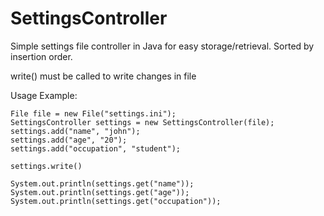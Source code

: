 # SettingsController

Simple settings file controller in Java for easy storage/retrieval.
Sorted by insertion order.

write() must be called to write changes in file

Usage Example:

```
File file = new File("settings.ini");
SettingsController settings = new SettingsController(file);
settings.add("name", "john");
settings.add("age", "20");
settings.add("occupation", "student");

settings.write()

System.out.println(settings.get("name"));
System.out.println(settings.get("age"));
System.out.println(settings.get("occupation"));
```
